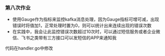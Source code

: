 ### 第八次作业

- 使用Gauge作为指标来监控kafka消息处理，因为Gauge指标可增可减，出现错误时将值加1，正常处理时置为0，则可以统计出来连续出现的错误次数
- 在实践中，我会让此监控错误次数超过10次时，可以通过短信服务或者企业微信、飞书之类带有三方接口可以发短信的APP来通知我

代码在handler.go中修改